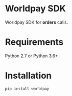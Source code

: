 # Worldpay SDK

Worldpay SDK for **orders** calls.

# Requirements

Python 2.7 or Python 3.6+

# Installation

```bash
pip install worldpay
```
